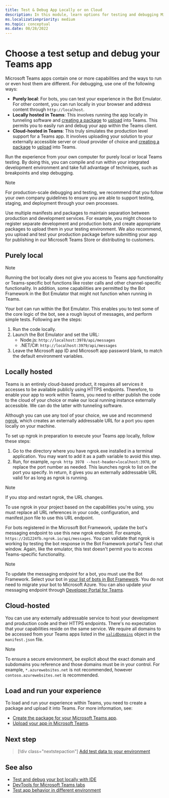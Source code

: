 ```yaml
---
title: Test & Debug App Locally or on Cloud
description: In this module, learn options for testing and debugging Microsoft Teams apps in purely local, locally hosted in Teams, and cloud-hosted environment.
ms.localizationpriority: medium
ms.topic: conceptual
ms.date: 08/28/2022
---
```


# Choose a test setup and debug your Teams app

Microsoft Teams apps contain one or more capabilities and the ways to run or even host them are different. For debugging, use one of the following ways:

* **Purely local**: For bots, you can test your experience in the Bot Emulator. For other content, you can run locally in your browser and address content through `http://localhost`.
* **Locally hosted in Teams**: This involves running the app locally in tunneling software and [creating a package](~/concepts/build-and-test/apps-package.md) to [upload](~/concepts/deploy-and-publish/apps-upload.md) into Teams. This permits you to easily run and debug your app within the Teams client.
* **Cloud-hosted in Teams**: This truly simulates the production level support for a Teams app. It involves uploading your solution to your externally accessible server or cloud provider of choice and [creating a package](~/concepts/build-and-test/apps-package.md) to [upload](~/concepts/deploy-and-publish/apps-upload.md) into Teams.

Run the experience from your own computer for purely local or local Teams testing. By doing this, you can compile and run within your integrated development environment and take full advantage of techniques, such as breakpoints and step debugging.

> [!NOTE]
> For production-scale debugging and testing, we recommend that you follow your own company guidelines to ensure you are able to support testing, staging, and deployment through your own processes.

Use multiple manifests and packages to maintain separation between production and development services. For example, you might choose to register separate development and production bots and create appropriate packages to upload them in your testing environment. We also recommend, you upload and test your production package before submitting your app for publishing in our Microsoft Teams Store or distributing to customers.

## Purely local

> [!NOTE]
> Running the bot locally does not give you access to Teams app functionality or Teams-specific bot functions like roster calls and other channel-specific functionality. In addition, some capabilities are permitted by the Bot Framework in the Bot Emulator that might not function when running in Teams.

Your bot can run within the Bot Emulator. This enables you to test some of the core logic of the bot, see a rough layout of messages, and perform simple tests. Following are the steps:

1. Run the code locally.
2. Launch the Bot Emulator and set the URL:
   * Node.js: `http://localhost:3978/api/messages`
   * .NET/C#: `http://localhost:3979/api/messages`
3. Leave the Microsoft app ID and Microsoft app password blank, to match the default environment variables.

## Locally hosted

Teams is an entirely cloud-based product, it requires all services it accesses to be available publicly using HTTPS endpoints. Therefore, to enable your app to work within Teams, you need to either publish the code to the cloud of your choice or make our local running instance externally accessible. We can do the latter with tunneling software.

Although you can use any tool of your choice, we use and recommend [ngrok](https://ngrok.com/download), which creates an externally addressable URL for a port you open locally on your machine.

To set up ngrok in preparation to execute your Teams app locally, follow these steps:

1. Go to the directory where you have ngrok.exe installed in a terminal application. You may want to add it as a path variable to avoid this step.
2. Run, for example, `ngrok http 3978 --host-header=localhost:3978`, or replace the port number as needed.
   This launches ngrok to list on the port you specify. In return, it gives you an externally addressable URL valid for as long as ngrok is running.

> [!NOTE]
> If you stop and restart ngrok, the URL changes.

To use ngrok in your project based on the capabilities you're using, you must replace all URL references in your code, configuration, and manifest.json file to use this URL endpoint.

For bots registered in the Microsoft Bot Framework, update the bot's messaging endpoint to use this new ngrok endpoint. For example, `https://2d1224fb.ngrok.io/api/messages`. You can validate that ngrok is working by testing the bot response in the Bot Framework portal's Test chat window. Again, like the emulator, this test doesn't permit you to access Teams-specific functionality.

> [!NOTE]
> To update the messaging endpoint for a bot, you must use the Bot Framework. Select your bot in [your list of bots in Bot Framework](https://dev.botframework.com/bots). You do not need to migrate your bot to Microsoft Azure. You can also update your messaging endpoint through [Developer Portal for Teams](~/concepts/build-and-test/teams-developer-portal.md).

## Cloud-hosted

You can use any externally addressable service to host your development and production code and their HTTPS endpoints. There's no expectation that your capabilities reside on the same service. We require all domains to be accessed from your Teams apps listed in the [`validDomains`](~/resources/schema/manifest-schema.md#validdomains) object in the `manifest.json` file.

> [!NOTE]
> To ensure a secure environment, be explicit about the exact domain and subdomains you reference and those domains must be in your control. For example, `*.azurewebsites.net` is not recommended, however `contoso.azurewebsites.net` is recommended.

## Load and run your experience

To load and run your experience within Teams, you need to create a package and upload it into Teams. For more information, see:

* [Create the package for your Microsoft Teams app](~/concepts/build-and-test/apps-package.md).
* [Upload your app in Microsoft Teams](~/concepts/deploy-and-publish/apps-upload.md).

## Next step

> [!div class="nextstepaction"]
> [Add test data to your environment](~/concepts/build-and-test/test-data.md)

## See also

* [Test and debug your bot locally with IDE](../../bots/how-to/debug/locally-with-an-ide.md#test-and-debug-your-bot-locally-with-ide)
* [DevTools for Microsoft Teams tabs](../../tabs/how-to/developer-tools.md)
* [Test app behavior in different environment](../../toolkit/test-app-behavior.md)
